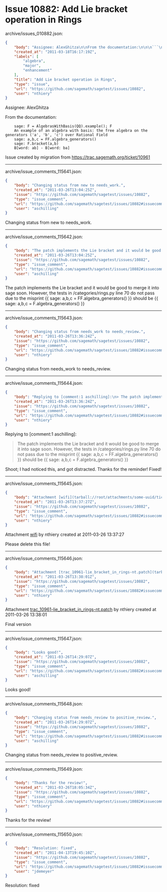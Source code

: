 # Issue 10882: Add Lie bracket operation in Rings

archive/issues_010882.json:
```json
{
    "body": "Assignee: AlexGhitza\n\nFrom the documentation:\n\n\n```\n    sage: F = AlgebrasWithBasis(QQ).example(); F\n    An example of an algebra with basis: the free algebra on the generators ('a', 'b', 'c') over Rational Field\n    sage: a,b,c = FF.algebra_generators()\n    sage: F.bracket(a,b)\n    B[word: ab] - B[word: ba]\n```\n\n\nIssue created by migration from https://trac.sagemath.org/ticket/10961\n\n",
    "created_at": "2011-03-18T16:17:19Z",
    "labels": [
        "algebra",
        "major",
        "enhancement"
    ],
    "title": "Add Lie bracket operation in Rings",
    "type": "issue",
    "url": "https://github.com/sagemath/sagetest/issues/10882",
    "user": "nthiery"
}
```
Assignee: AlexGhitza

From the documentation:


```
    sage: F = AlgebrasWithBasis(QQ).example(); F
    An example of an algebra with basis: the free algebra on the generators ('a', 'b', 'c') over Rational Field
    sage: a,b,c = FF.algebra_generators()
    sage: F.bracket(a,b)
    B[word: ab] - B[word: ba]
```


Issue created by migration from https://trac.sagemath.org/ticket/10961





---

archive/issue_comments_115641.json:
```json
{
    "body": "Changing status from new to needs_work.",
    "created_at": "2011-03-26T13:04:25Z",
    "issue": "https://github.com/sagemath/sagetest/issues/10882",
    "type": "issue_comment",
    "url": "https://github.com/sagemath/sagetest/issues/10882#issuecomment-115641",
    "user": "aschilling"
}
```

Changing status from new to needs_work.



---

archive/issue_comments_115642.json:
```json
{
    "body": "The patch implements the Lie bracket and it would be good to merge it into sage soon. However, the tests in /categories/rings.py line 70 do not pass due to the misprint\n{{\n                sage: a,b,c = FF.algebra_generators()\n}}\nshould be\n{{\n                sage: a,b,c = F.algebra_generators()\n}}",
    "created_at": "2011-03-26T13:04:25Z",
    "issue": "https://github.com/sagemath/sagetest/issues/10882",
    "type": "issue_comment",
    "url": "https://github.com/sagemath/sagetest/issues/10882#issuecomment-115642",
    "user": "aschilling"
}
```

The patch implements the Lie bracket and it would be good to merge it into sage soon. However, the tests in /categories/rings.py line 70 do not pass due to the misprint
{{
                sage: a,b,c = FF.algebra_generators()
}}
should be
{{
                sage: a,b,c = F.algebra_generators()
}}



---

archive/issue_comments_115643.json:
```json
{
    "body": "Changing status from needs_work to needs_review.",
    "created_at": "2011-03-26T13:36:24Z",
    "issue": "https://github.com/sagemath/sagetest/issues/10882",
    "type": "issue_comment",
    "url": "https://github.com/sagemath/sagetest/issues/10882#issuecomment-115643",
    "user": "nthiery"
}
```

Changing status from needs_work to needs_review.



---

archive/issue_comments_115644.json:
```json
{
    "body": "Replying to [comment:1 aschilling]:\n> The patch implements the Lie bracket and it would be good to merge it into sage soon. However, the tests in /categories/rings.py line 70 do not pass due to the misprint\n> {{\n>                 sage: a,b,c = FF.algebra_generators()\n> }}\n> should be\n> {{\n>                 sage: a,b,c = F.algebra_generators()\n> }}\n> \n\nShoot; I had noticed this, and got distracted. Thanks for the reminder! Fixed!",
    "created_at": "2011-03-26T13:36:24Z",
    "issue": "https://github.com/sagemath/sagetest/issues/10882",
    "type": "issue_comment",
    "url": "https://github.com/sagemath/sagetest/issues/10882#issuecomment-115644",
    "user": "nthiery"
}
```

Replying to [comment:1 aschilling]:
> The patch implements the Lie bracket and it would be good to merge it into sage soon. However, the tests in /categories/rings.py line 70 do not pass due to the misprint
> {{
>                 sage: a,b,c = FF.algebra_generators()
> }}
> should be
> {{
>                 sage: a,b,c = F.algebra_generators()
> }}
> 

Shoot; I had noticed this, and got distracted. Thanks for the reminder! Fixed!



---

archive/issue_comments_115645.json:
```json
{
    "body": "Attachment [wifi](tarball://root/attachments/some-uuid/ticket10961/wifi) by nthiery created at 2011-03-26 13:37:27\n\nPlease delete this file!",
    "created_at": "2011-03-26T13:37:27Z",
    "issue": "https://github.com/sagemath/sagetest/issues/10882",
    "type": "issue_comment",
    "url": "https://github.com/sagemath/sagetest/issues/10882#issuecomment-115645",
    "user": "nthiery"
}
```

Attachment [wifi](tarball://root/attachments/some-uuid/ticket10961/wifi) by nthiery created at 2011-03-26 13:37:27

Please delete this file!



---

archive/issue_comments_115646.json:
```json
{
    "body": "Attachment [trac_10961-lie_bracket_in_rings-nt.patch](tarball://root/attachments/some-uuid/ticket10961/trac_10961-lie_bracket_in_rings-nt.patch) by nthiery created at 2011-03-26 13:38:01\n\nFinal version",
    "created_at": "2011-03-26T13:38:01Z",
    "issue": "https://github.com/sagemath/sagetest/issues/10882",
    "type": "issue_comment",
    "url": "https://github.com/sagemath/sagetest/issues/10882#issuecomment-115646",
    "user": "nthiery"
}
```

Attachment [trac_10961-lie_bracket_in_rings-nt.patch](tarball://root/attachments/some-uuid/ticket10961/trac_10961-lie_bracket_in_rings-nt.patch) by nthiery created at 2011-03-26 13:38:01

Final version



---

archive/issue_comments_115647.json:
```json
{
    "body": "Looks good!",
    "created_at": "2011-03-26T14:29:07Z",
    "issue": "https://github.com/sagemath/sagetest/issues/10882",
    "type": "issue_comment",
    "url": "https://github.com/sagemath/sagetest/issues/10882#issuecomment-115647",
    "user": "aschilling"
}
```

Looks good!



---

archive/issue_comments_115648.json:
```json
{
    "body": "Changing status from needs_review to positive_review.",
    "created_at": "2011-03-26T14:29:07Z",
    "issue": "https://github.com/sagemath/sagetest/issues/10882",
    "type": "issue_comment",
    "url": "https://github.com/sagemath/sagetest/issues/10882#issuecomment-115648",
    "user": "aschilling"
}
```

Changing status from needs_review to positive_review.



---

archive/issue_comments_115649.json:
```json
{
    "body": "Thanks for the review!",
    "created_at": "2011-03-26T18:05:34Z",
    "issue": "https://github.com/sagemath/sagetest/issues/10882",
    "type": "issue_comment",
    "url": "https://github.com/sagemath/sagetest/issues/10882#issuecomment-115649",
    "user": "nthiery"
}
```

Thanks for the review!



---

archive/issue_comments_115650.json:
```json
{
    "body": "Resolution: fixed",
    "created_at": "2011-04-13T19:45:10Z",
    "issue": "https://github.com/sagemath/sagetest/issues/10882",
    "type": "issue_comment",
    "url": "https://github.com/sagemath/sagetest/issues/10882#issuecomment-115650",
    "user": "jdemeyer"
}
```

Resolution: fixed
